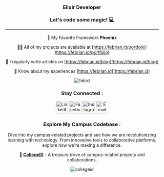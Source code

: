 <h3 align="center">Elixir Developer <br> <br>Let's code some magic! 💻<hr></h3>

<div align="center">

🌱 My Favorite Framework **Phoenix**

👨‍💻 All of my projects are available at [https://febrian.id/portfolio](https://febrian.id/portfolio)

📝 I regularly write articles on [https://febrian.id/blog](https://febrian.id/blog)

📄 Know about my experiences [https://febrian.id](https://febrian.id)

<p><img align="center" src="https://github-readme-stats.vercel.app/api/top-langs?username=febrd&show_icons=true&locale=en&layout=compact" alt="febrd" /></p>

<h3 align="center">Stay Connected :</h3>

<p align="center">
  <a href="https://linkedin.com/in/febrid" target="blank"><img src="https://cdn-icons-png.flaticon.com/512/145/145807.png" alt="LinkedIn" height="40" width="40" /></a>
  <a href="https://fb.com/febri.ansah.d" target="blank"><img src="https://cdn-icons-png.flaticon.com/512/2504/2504903.png" alt="Facebook" height="40" width="40" /></a>
  <a href="https://instagram.com/febr.id" target="blank"><img src="https://cdn-icons-png.flaticon.com/512/1409/1409946.png" alt="Instagram" height="40" width="40" /></a>
  <a href="mailto:halo@febrian.id" target="blank"><img src="https://cdn-icons-png.flaticon.com/512/726/726623.png" alt="Email" height="40" width="40" /></a>
</p>

<h3 align="center">Explore My Campus Codebase :</h3>

<p align="center">Dive into my campus-related projects and see how we are revolutionizing learning with technology. From innovative tools to collaborative platforms, explore how we're making a difference.</p>

 🌟 [**CollegeID**](https://github.com/febrd/collegeid) - A treasure trove of campus-related projects and collaborations.

<p><img align="center" src="https://github-readme-stats.vercel.app/api/top-langs?username=collegeid&show_icons=true&locale=en&layout=compact" alt="collegeid" /></p>

</div>
